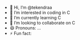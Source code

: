 - 👋 Hi, I’m @tekendraa
- 👀 I’m interested in coding in C
- 🌱 I’m currently learning C
- 💞️ I’m looking to collaborate on C
- 😄 Pronouns: ...
- ⚡ Fun fact: 

<!---
tekendraa/tekendraa is a ✨ special ✨ repository because its `README.md` (this file) appears on your GitHub profile.
You can click the Preview link to take a look at your changes.
--->
